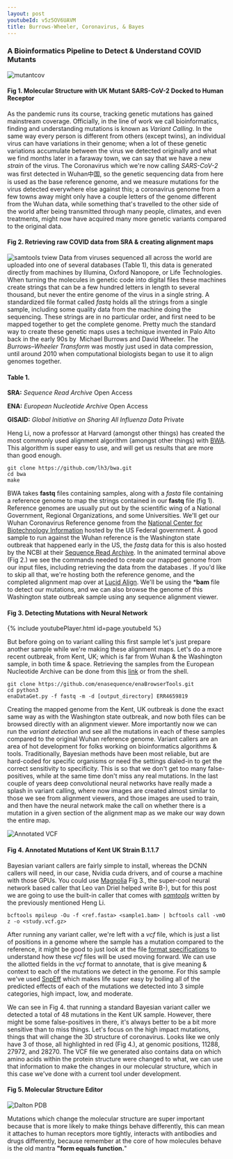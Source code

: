 ```yaml
---
layout: post
youtubeId: v5z5OV6UAVM
title: Burrows-Wheeler, Coronavirus, & Bayes
---
```

### A Bioinformatics Pipeline to Detect & Understand COVID Mutants
![mutantcov](/images/composite_border.png "Mutant SARS-CoV-2 ACE2 Receptor Complex")
#### Fig 1. Molecular Structure with UK Mutant SARS-CoV-2 Docked to Human Receptor
As the pandemic runs its course, tracking genetic mutations has gained mainstream coverage. Officially, in the line of work we call bioinformatics, finding and understanding mutations is known as *Variant Calling*. In the same way every person is different from others (except twins), an individual virus can have variations in their genome; when a lot of these genetic variations accumulate between the virus we detected originally and what we find months later in a faraway town, we can say that we have a new *strain* of the virus. The Coronavirus which we're now calling *SARS-CoV-2* was first detected in Wuhan中国, so the genetic sequencing data from here is used as the base reference genome, and we measure mutations for the virus detected everywhere else against this; a coronavirus genome from a few towns away might only have a couple letters of the genome different from the Wuhan data, while something that's travelled to the other side of the world after being transmitted through many people, climates, and even treatments, might now have acquired many more genetic variants compared to the original data.
#### Fig 2. Retrieving raw COVID data from SRA & creating alignment maps
![samtools tview](/images/render1612723995528-min.gif "SARS-CoV-2 Aligned")
Data from viruses sequenced all across the world are uploaded into one of several databases (Table 1), this data is generated directly from machines by Illumina, Oxford Nanopore, or Life Technologies. When turning the molecules in genetic code into digital files these machines create strings that can be a few hundred letters in length to several thousand, but never the entire genome of the virus in a single string. A standardized file format called *fastq* holds all the strings from a single sample, including some quality data from the machine doing the sequencing. These strings are in no particular order, and first need to be mapped together to get the complete genome. Pretty much the standard way to create these genetic maps uses a technique invented in Palo Alto back in the early 90s by  Michael Burrows and David Wheeler. The *Burrows–Wheeler Transform* was mostly just used in data compression, until around 2010 when computational biologists began to use it to align genomes together.

#### Table 1.
**SRA:** *Sequence Read Archive* Open Access

**ENA:** *European Nucleotide Archive* Open Access

**GISAID:** *Global Initiative on Sharing All Influenza Data* Private

Heng Li, now a professor at Harvard (amongst other things) has created the most commonly used alignment algorithm (amongst other things) with [BWA](https://github.com/lh3/bwa). This algorithm is super easy to use, and will get us results that are more than good enough. 

    git clone https://github.com/lh3/bwa.git
    cd bwa
    make

BWA takes **fastq** files containing samples, along with a *fasta* file containing a reference genome to map the strings contained in our **fastq** file (fig 1). Reference genomes are usually put out by the scientific wing of a National Government, Regional Organizations, and some Universities. We'll get our Wuhan Coronavirus Reference genome from the [National Center for Biotechnology Information](https://www.ncbi.nlm.nih.gov/nuccore/1798174254) hosted by the US Federal government. A good sample to run against the Wuhan reference is the Washington state outbreak that happened early in the US, the *fastq* data for this is also hosted by the NCBI at their [Sequence Read Archive](https://trace.ncbi.nlm.nih.gov/Traces/sra/?run=SRR11278092). In the animated terminal above (Fig 2.) we see the commands needed to create our mapped genome from our input files, including retrieving the data from the databases . If you'd like to skip all that, we're hosting both the reference genome, and the completed alignment map over at [Lucid Align](https://lucidalign.com/#cov). We'll be using the ***bam** file to detect our mutations, and we can also browse the genome of this Washington state outbreak sample using any sequence alignment viewer.

#### Fig 3. Detecting Mutations with Neural Network
{% include youtubePlayer.html id=page.youtubeId %}

But before going on to variant calling this first sample let's just prepare another sample while we're making these alignment maps. Let's do a more recent outbreak, from Kent, UK; which is far from Wuhan & the Washington sample, in both time & space. Retrieving the samples from the European Nucleotide Archive can be done from this [link](https://www.ebi.ac.uk/ena/browser/view/ERR4659819) or from the shell. 

    git clone https://github.com/enasequence/enaBrowserTools.git
    cd python3
    enaDataGet.py -f fastq -m -d [output_directory] ERR4659819

Creating the mapped genome from the Kent, UK outbreak is done the exact same way as with the Washington state outbreak, and now both files can be browsed directly with an alignment viewer. More importantly now we can run the *variant detection* and see all the mutations in each of these samples compared to the original Wuhan reference genome. Variant callers are an area of hot development for folks working on bioinformatics algorithms & tools. Traditionally, Bayesian methods have been most reliable, but are hard-coded for specific organisms or need the settings dialed-in to get the correct sensitivity to specificity. This is so that we don't get too many false-positives, while at the same time don't miss any real mutations. In the last couple of years deep convolutional neural networks have really made a splash in variant calling, where now images are created almost similar to those we see from alignment viewers, and those images are used to train, and then have the neural network make the call on whether there is a mutation in a given section of the alignment map as we make our way down the entire map.

![Annotated VCF](/images/eff_kent.png "High Impact mutation in Kent UK sample")
#### Fig 4. Annotated Mutations of Kent UK Strain B.1.1.7

Bayesian variant callers are fairly simple to install, whereas the DCNN callers will need, in our case, Nvidia cuda drivers, and of course a machine with those GPUs. You could use [Magnolia](https://magnolia.sh/) Fig 3., the super-cool neural network based caller that Leo van Driel helped write B-), but for this post we are going to use the built-in caller that comes with [*samtools*](http://www.htslib.org/download/) written by the previously mentioned Heng Li.

    bcftools mpileup -Ou -f <ref.fasta> <sample1.bam> | bcftools call -vmO z -o <study.vcf.gz>

After running any variant caller, we're left with a *vcf* file, which is just a list of positions in a genome where the sample has a mutation compared to the reference, it might be good to just look at the file [format specifications](https://samtools.github.io/hts-specs/VCFv4.2.pdf) to understand how these *vcf* files will be used moving forward. We can use the allotted fields in the *vcf* format to annotate, that is give meaning & context to each of the mutations we detect in the genome. For this sample we've used [SnpEff](https://pcingola.github.io/SnpEff/users_of_snpeff/) which makes life super easy by boiling all of the predicted effects of each of the mutations we detected into 3 simple categories, high impact, low, and moderate. 

We can see in Fig 4. that running a standard Bayesian variant caller we detected a total of 48 mutations in the Kent UK sample. However, there might be some false-positives in there, it's always better to be a bit more sensitive than to miss things. Let's focus on the high impact mutations, things that will change the 3D structure of coronavirus. Looks like we only have 3 of those, all highlighted in red (Fig 4.), at genomic positions, 11288, 27972, and 28270. The VCF file we generated also contains data on which amino acids within the protein structure were changed to what, we can use that information to make the changes in our molecular structure, which in this case we've done with a current tool under development.
#### Fig 5. Molecular Structure Editor
![Dalton PDB](/images/dalton_beta.gif "Editing Molecular Structure")

Mutations which change the molecular structure are super important because that is more likely to make things behave differently, this can mean it attaches to human receptors more tightly, interacts with antibodies and drugs differently, because remember at the core of how molecules behave is the old mantra **"form equals function.**" 
